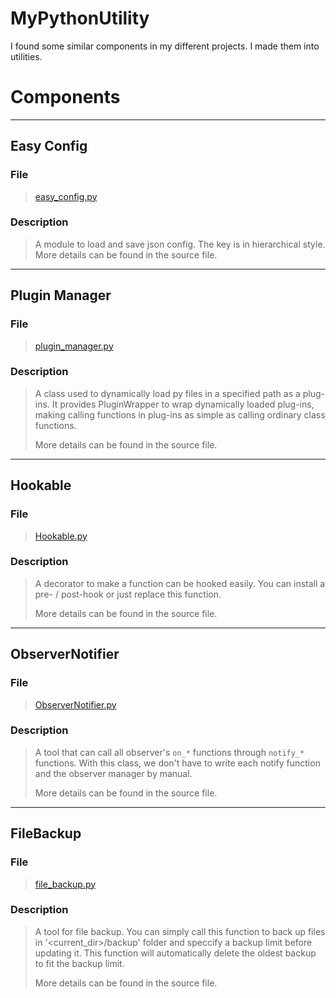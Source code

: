 # MyPythonUtility

I found some similar components in my different projects. I made them into utilities.

# Components

-----------------------------------------------------------------------------

## Easy Config

### File
> [easy_config.py](easy_config.py)

### Description
> A module to load and save json config. The key is in hierarchical style.
> More details can be found in the source file.

-----------------------------------------------------------------------------

## Plugin Manager

### File
> [plugin_manager.py](plugin_manager.py)

### Description
> A class used to dynamically load py files in a specified path as a plug-ins.
> It provides PluginWrapper to wrap dynamically loaded plug-ins, making calling functions in plug-ins as simple as calling ordinary class functions.
>
> More details can be found in the source file.

-----------------------------------------------------------------------------

## Hookable

### File
> [Hookable.py](Hookable.py)

### Description
> A decorator to make a function can be hooked easily. You can install a pre- / post-hook or just replace this function.
>
> More details can be found in the source file.

-----------------------------------------------------------------------------

## ObserverNotifier

### File
> [ObserverNotifier.py](ObserverNotifier.py)

### Description
> A tool that can call all observer's ```on_*``` functions through ```notify_*``` functions. 
> With this class, we don't have to write each notify function and the observer manager by manual.
>
> More details can be found in the source file.

-----------------------------------------------------------------------------

## FileBackup

### File
> [file_backup.py](file_backup.py)

### Description
> A tool for file backup. You can simply call this function to back up files in '<current_dir>/backup' 
> folder and speccify a backup limit before updating it.
> This function will automatically delete the oldest backup to fit the backup limit.
>
> More details can be found in the source file.






